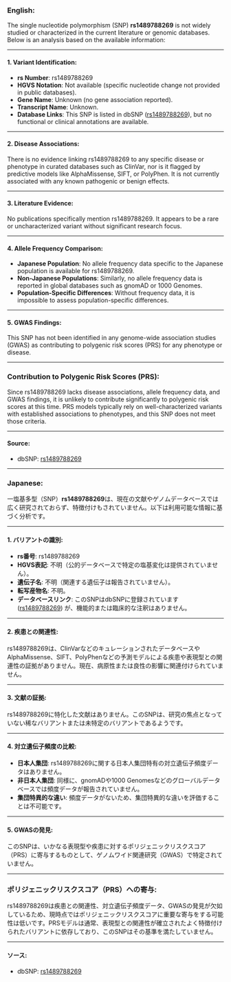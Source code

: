 ### English:
The single nucleotide polymorphism (SNP) **rs1489788269** is not widely studied or characterized in the current literature or genomic databases. Below is an analysis based on the available information:

---

#### 1. **Variant Identification**:
- **rs Number**: rs1489788269
- **HGVS Notation**: Not available (specific nucleotide change not provided in public databases).
- **Gene Name**: Unknown (no gene association reported).
- **Transcript Name**: Unknown.
- **Database Links**: This SNP is listed in dbSNP ([rs1489788269](https://www.ncbi.nlm.nih.gov/snp/rs1489788269)), but no functional or clinical annotations are available.

---

#### 2. **Disease Associations**:
There is no evidence linking rs1489788269 to any specific disease or phenotype in curated databases such as ClinVar, nor is it flagged by predictive models like AlphaMissense, SIFT, or PolyPhen. It is not currently associated with any known pathogenic or benign effects.

---

#### 3. **Literature Evidence**:
No publications specifically mention rs1489788269. It appears to be a rare or uncharacterized variant without significant research focus.

---

#### 4. **Allele Frequency Comparison**:
- **Japanese Population**: No allele frequency data specific to the Japanese population is available for rs1489788269.
- **Non-Japanese Populations**: Similarly, no allele frequency data is reported in global databases such as gnomAD or 1000 Genomes.
- **Population-Specific Differences**: Without frequency data, it is impossible to assess population-specific differences.

---

#### 5. **GWAS Findings**:
This SNP has not been identified in any genome-wide association studies (GWAS) as contributing to polygenic risk scores (PRS) for any phenotype or disease.

---

### Contribution to Polygenic Risk Scores (PRS):
Since rs1489788269 lacks disease associations, allele frequency data, and GWAS findings, it is unlikely to contribute significantly to polygenic risk scores at this time. PRS models typically rely on well-characterized variants with established associations to phenotypes, and this SNP does not meet those criteria.

---

#### Source:
- dbSNP: [rs1489788269](https://www.ncbi.nlm.nih.gov/snp/rs1489788269)

---

### Japanese:
一塩基多型（SNP）**rs1489788269**は、現在の文献やゲノムデータベースでは広く研究されておらず、特徴付けもされていません。以下は利用可能な情報に基づく分析です。

---

#### 1. **バリアントの識別**:
- **rs番号**: rs1489788269
- **HGVS表記**: 不明（公的データベースで特定の塩基変化は提供されていません）。
- **遺伝子名**: 不明（関連する遺伝子は報告されていません）。
- **転写産物名**: 不明。
- **データベースリンク**: このSNPはdbSNPに登録されています ([rs1489788269](https://www.ncbi.nlm.nih.gov/snp/rs1489788269)) が、機能的または臨床的な注釈はありません。

---

#### 2. **疾患との関連性**:
rs1489788269は、ClinVarなどのキュレーションされたデータベースやAlphaMissense、SIFT、PolyPhenなどの予測モデルによる疾患や表現型との関連性の証拠がありません。現在、病原性または良性の影響に関連付けられていません。

---

#### 3. **文献の証拠**:
rs1489788269に特化した文献はありません。このSNPは、研究の焦点となっていない稀なバリアントまたは未特定のバリアントであるようです。

---

#### 4. **対立遺伝子頻度の比較**:
- **日本人集団**: rs1489788269に関する日本人集団特有の対立遺伝子頻度データはありません。
- **非日本人集団**: 同様に、gnomADや1000 Genomesなどのグローバルデータベースでは頻度データが報告されていません。
- **集団特異的な違い**: 頻度データがないため、集団特異的な違いを評価することは不可能です。

---

#### 5. **GWASの発見**:
このSNPは、いかなる表現型や疾患に対するポリジェニックリスクスコア（PRS）に寄与するものとして、ゲノムワイド関連研究（GWAS）で特定されていません。

---

### ポリジェニックリスクスコア（PRS）への寄与:
rs1489788269は疾患との関連性、対立遺伝子頻度データ、GWASの発見が欠如しているため、現時点ではポリジェニックリスクスコアに重要な寄与をする可能性は低いです。PRSモデルは通常、表現型との関連性が確立されたよく特徴付けられたバリアントに依存しており、このSNPはその基準を満たしていません。

---

#### ソース:
- dbSNP: [rs1489788269](https://www.ncbi.nlm.nih.gov/snp/rs1489788269)